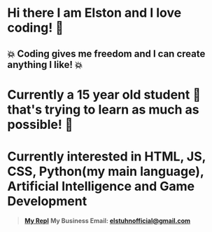 # Hi there I am Elston and I love coding! 👋
## :boom: Coding gives me freedom and I can create anything I like! :boom:
# Currently a 15 year old student :school: that's trying to learn as much as possible! :pencil:
# Currently interested in HTML, JS, CSS, Python(my main language), Artificial Intelligence and Game Development

>**[My Repl](https://repl.it/@elston1703)**
>**My Business Email: elstuhnofficial@gmail.com**
